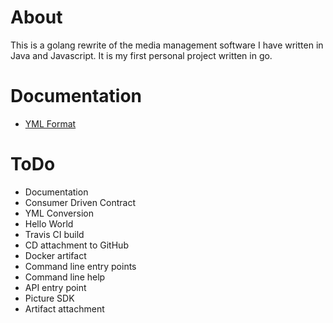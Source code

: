 
# About

This is a golang rewrite of the media management software I have written in Java and Javascript.  It is my first personal project written in go.  

# Documentation

- [YML Format](./YML.md)

# ToDo

- Documentation
- Consumer Driven Contract
- YML Conversion
- Hello World
- Travis CI build
- CD attachment to GitHub
- Docker artifact
- Command line entry points
- Command line help
- API entry point
- Picture SDK
- Artifact attachment

